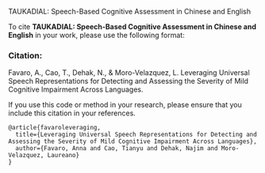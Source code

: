 TAUKADIAL: Speech-Based Cognitive Assessment in Chinese and English

To cite **TAUKADIAL: Speech-Based Cognitive Assessment in Chinese and English** in your work, please use the following format:

### Citation:

Favaro, A., Cao, T., Dehak, N., & Moro-Velazquez, L. Leveraging Universal Speech Representations for Detecting and Assessing the Severity of Mild Cognitive Impairment Across Languages.

If you use this code or method in your research, please ensure that you include this citation in your references.

```text
@article{favaroleveraging,
  title={Leveraging Universal Speech Representations for Detecting and Assessing the Severity of Mild Cognitive Impairment Across Languages},
  author={Favaro, Anna and Cao, Tianyu and Dehak, Najim and Moro-Velazquez, Laureano}
}
```

